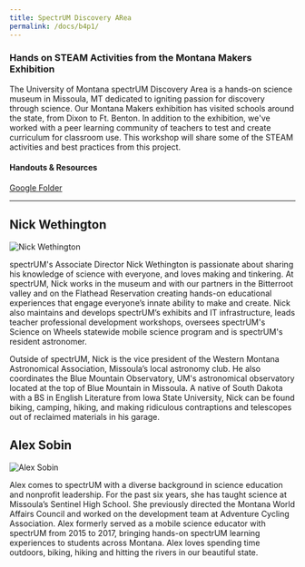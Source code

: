 ```yaml
---
title: SpectrUM Discovery ARea
permalink: /docs/b4p1/
---
```


### Hands on STEAM Activities from the Montana Makers Exhibition
The University of Montana spectrUM Discovery Area is a hands-on science museum in Missoula, MT dedicated to igniting passion for discovery through science. Our Montana Makers exhibition has visited schools around the state, from Dixon to Ft. Benton. In addition to the exhibition, we've worked with a peer learning community of teachers to test and create curriculum for classroom use. This workshop will share some of the STEAM activities and best practices from this project.

#### Handouts & Resources
[Google Folder](https://drive.google.com/drive/folders/1sgKPdi8AyVDQxy3RH8VSdlHbNENi7P7k?usp=sharing)

***

## Nick Wethington

![Nick Wethington](../tuesday/breakout4/images/wethington.jpeg)

spectrUM's Associate Director Nick Wethington is passionate about sharing his knowledge of science with everyone, and loves making and tinkering. At spectrUM, Nick works in the museum and with our partners in the Bitterroot valley and on the Flathead Reservation creating hands-on educational experiences that engage everyone’s innate ability to make and create. Nick also maintains and develops spectrUM’s exhibits and IT infrastructure, leads teacher professional development workshops, oversees spectrUM's Science on Wheels statewide mobile science program and is spectrUM's resident astronomer.

Outside of spectrUM, Nick is the vice president of the Western Montana Astronomical Association, Missoula’s local astronomy club. He also coordinates the Blue Mountain Observatory, UM's astronomical observatory located at the top of Blue Mountain in Missoula. A native of South Dakota with a BS in English Literature from Iowa State University, Nick can be found biking, camping, hiking, and making ridiculous contraptions and telescopes out of reclaimed materials in his garage.

## Alex Sobin

![Alex Sobin](../tuesday/breakout4/images/sobin.png)

Alex comes to spectrUM with a diverse background in science education and nonprofit leadership. For the past six years, she has taught science at Missoula’s Sentinel High School. She previously directed the Montana World Affairs Council and worked on the development team at Adventure Cycling Association. Alex formerly served as a mobile science educator with spectrUM from 2015 to 2017, bringing hands-on spectrUM learning experiences to students across Montana. Alex loves spending time outdoors, biking, hiking and hitting the rivers in our beautiful state.